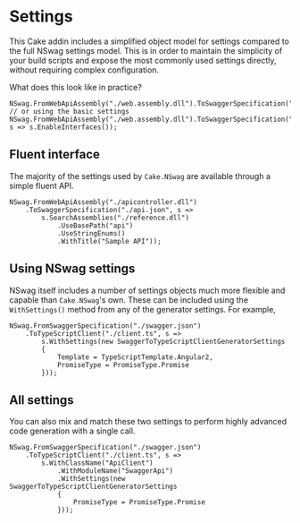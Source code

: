 # Settings

This Cake addin includes a simplified object model for settings compared to the full NSwag settings model. This is in order to maintain the simplicity of your build scripts and expose the most commonly used settings directly, without requiring complex configuration. 

What does this look like in practice? 

```
NSwag.FromWebApiAssembly("./web.assembly.dll").ToSwaggerSpecification("./swagger.json");
// or using the basic settings 
NSwag.FromWebApiAssembly("./web.assembly.dll").ToSwaggerSpecification("./swagger.json", s => s.EnableInterfaces());
```

## Fluent interface

The majority of the settings used by `Cake.NSwag` are available through a simple fluent API. 

```
NSwag.FromWebApiAssembly("./apicontroller.dll")
    .ToSwaggerSpecification("./api.json", s =>
        s.SearchAssemblies("./reference.dll")
            .UseBasePath("api")
            .UseStringEnums()
            .WithTitle("Sample API"));
```            

## Using NSwag settings

NSwag itself includes a number of settings objects much more flexible and capable than `Cake.NSwag`'s own. These can be included using the `WithSettings()` method from any of the generator settings. For example,
```
NSwag.FromSwaggerSpecification("./swagger.json")
    .ToTypeScriptClient("./client.ts", s =>
        s.WithSettings(new SwaggerToTypeScriptClientGeneratorSettings
        {
            Template = TypeScriptTemplate.Angular2,
            PromiseType = PromiseType.Promise
        }));
 ```
## All settings

You can also mix and match these two settings to perform highly advanced code generation with a single call.

```
NSwag.FromSwaggerSpecification("./swagger.json")
    .ToTypeScriptClient("./client.ts", s =>
        s.WithClassName("ApiClient")
            .WithModuleName("SwaggerApi")
            .WithSettings(new SwaggerToTypeScriptClientGeneratorSettings
            {
                PromiseType = PromiseType.Promise
            }));
```